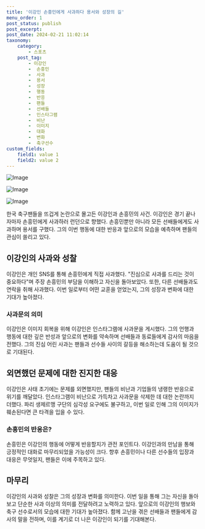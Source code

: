 ```yaml
---
title: '이강인 손흥민에게 사과하다 용서와 성장의 길'
menu_order: 1
post_status: publish
post_excerpt: 
post_date: 2024-02-21 11:02:14
taxonomy:
    category:
        - 스포츠
    post_tag:
        - 이강인
        -  손흥민
        -  사과
        -  용서
        -  성장
        -  행동
        -  반응
        -  팬들
        -  선배들
        -  인스타그램
        -  비난
        -  이미지
        -  대화
        -  변화
        -  축구선수
custom_fields:
    field1: value 1
    field2: value 2
---
```


![Image](https://imgnews.pstatic.net/image/144/2024/02/21/0000944563_001_20240221074201260.png?type=w647)

![Image](https://imgnews.pstatic.net/image/144/2024/02/21/0000944563_002_20240221074201334.png?type=w647)

![Image](https://imgnews.pstatic.net/image/144/2024/02/21/0000944563_003_20240221074201365.png?type=w647)

한국 축구팬들을 뜨겁게 논란으로 몰고든 이강인과 손흥민의 사건. 이강인은 경기 끝나자마자 손흥민에게 사과하러 런던으로 향했다. 손흥민뿐만 아니라 모든 선배들에게도 사과하며 용서를 구했다. 그의 이번 행동에 대한 반응과 앞으로의 모습을 예측하며 팬들의 관심이 쏠리고 있다.
## 이강인의 사과와 성찰
이강인은 개인 SNS를 통해 손흥민에게 직접 사과했다. "진심으로 사과를 드리는 것이 중요하다"며 주장 손흥민의 부담을 이해하고 자신을 돌아보았다. 또한, 다른 선배들과도 연락을 취해 사과했다. 이번 일로부터 어떤 교훈을 얻었는지, 그의 성장과 변화에 대한 기대가 높아졌다.
### 사과문의 의미
이강인은 이미지 회복을 위해 이강인은 인스타그램에 사과문을 게시했다. 그의 언행과 행동에 대한 깊은 반성과 앞으로의 변화를 약속하며 선배들과 동료들에게 감사의 마음을 전했다. 그의 진심 어린 사과는 팬들과 선수들 사이의 갈등을 해소하는데 도움이 될 것으로 기대된다.
## 외면했던 문제에 대한 진지한 대응
이강인은 사태 초기에는 문제를 외면했지만, 팬들의 비난과 기업들의 냉랭한 반응으로 위기를 깨달았다. 인스타그램이 비난으로 가득차고 사과문을 삭제한 데 대한 논란까지 더했다. 파리 생제르맹 구단의 심각성 요구에도 불구하고, 이번 일로 인해 그의 이미지가 훼손된다면 큰 타격을 입을 수 있다.
### 손흥민의 반응은?
손흥민은 이강인의 행동에 어떻게 반응할지가 관전 포인트다. 이강인과의 만남을 통해 긍정적인 대화로 마무리되었을 가능성이 크다. 향후 손흥민이나 다른 선수들의 입장과 대응은 무엇일지, 팬들은 이에 주목하고 있다.
## 마무리
이강인의 사과와 성찰은 그의 성장과 변화를 의미한다. 이번 일을 통해 그는 자신을 돌아보고 단순한 사과 이상의 의미를 전달하려고 노력하고 있다. 앞으로의 이강인의 행보와 축구 선수로서의 모습에 대한 기대가 높아졌다. 함께 고난을 겪은 선배들과 팬들에게 감사의 말을 전하며, 이를 계기로 더 나은 이강인이 되기를 기대해본다.
